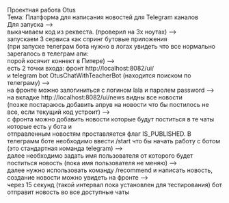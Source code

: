 Проектная работа Otus
<br>
Тема: Платформа для написания новостей для Telegram каналов
<br>
Для запуска --> 
<br>
выкачиваем код из реквеста. (проверил на 3х ноутах) --> 
<br>
запускаем 3 сервиса как спринг бутовые приложения 
<br>
(при запуске телеграм бота нужно в логах увидеть что все нормально зарегалось в телеграм апи: 
<br>
порой косячит коннект в Питере) --> 
<br>
есть 2 точки входа: фронт http://localhost:8082/ui/ 
<br>
и telegram bot OtusChatWithTeacherBot (находится поиском по телеграму) --> 
<br>
на фронте можно залогиниться с логином lala и паролем password --> 
<br>
на вкладке http://localhost:8082/ui/news видны все новости 
<br>
(позже постараюсь добавить апрув на новости что бы постилось не все, если текущий код устроит) --> 
<br>
с фронта можно добавить новости которые будут поститься в те чаты которые есть у бота и 
<br>
отправленным новостям проставляется флаг IS_PUBLISHED.
В телеграмм боте необходимо ввести /start что бы начать работу с ботом 
<br>
(это стандартная команда telegram) --> 
<br>
далее необходимо задать имя пользователя от которого будет поститься новость (пока имя пользователя не меняю) --> 
<br>
далее нужно использовать команду /recommend и написать новость, создание новости можно увидеть на фронте --> 
<br>
через 15 секунд (такой интервал пока установлен для тестирования) бот отправит новость во все доступные чаты
